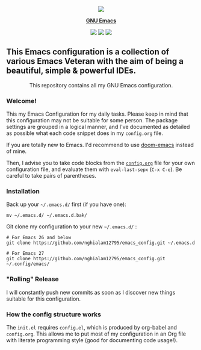 <p align="center">
  <img src="https://upload.wikimedia.org/wikipedia/commons/thumb/0/08/EmacsIcon.svg/120px-EmacsIcon.svg.png" />
</p>
<p align="center"><a href="https://www.gnu.org/software/emacs/"><b>GNU Emacs</b></a></p>
<p align="center">
	<a href="https://unlicense.org/"><img src="https://img.shields.io/badge/License-UNLICENSE-blue"/></a>
	<a href=""><img src="https://img.shields.io/badge/Maintain%3F-Forever-brightgreen"/></a>
	<a href="https://www.gnu.org/software/emacs/"><img src="https://img.shields.io/badge/Emacs-26.3-blueviolet"/></a>
</p>

This Emacs configuration is a collection of various Emacs Veteran with the aim of being a beautiful, simple & powerful IDEs.
---
<p align="center">This repository contains all my GNU Emacs configuration.</p>


### Welcome!

This my Emacs Configuration for my daily tasks. Please keep in mind that this configuration may not be suitable for some person.
The package settings are grouped in a logical manner, and I've documented as detailed as possible what each code snippet does in my `config.org` file.

If you are totally new to Emacs. I'd recommend to use [doom-emacs](https://github.com/hlissner/doom-emacs) instead of mine.

Then, I advise you to take code blocks from the [`config.org`](https://github.com/nghialam12795/emacs_config/blob/master/config.org)
file for your own configuration file, and evaluate them with `eval-last-sepx` (`C-x C-e`). Be careful to take pairs of parentheses.

### Installation
Back up your `~/.emacs.d/` first (if you have one):

```
mv ~/.emacs.d/ ~/.emacs.d.bak/
```

Git clone my configuration to your new `~/.emacs.d/` :

```
# For Emacs 26 and below
git clone https://github.com/nghialam12795/emacs_config.git ~/.emacs.d

# For Emacs 27
git clone https://github.com/nghialam12795/emacs_config.git ~/.config/emacs/
```

### "Rolling" Release
I will constantly push new commits as soon as I discover new things suitable for this configuration.

### How the config structure works

The `init.el` requires `config.el`, which is produced by org-babel and `config.org`. This allows me to put most of my configuration in an Org file with literate programming style (good for documenting code usage!).
